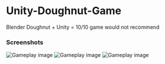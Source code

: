# Unity-Doughnut-Game
Blender Doughnut + Unity = 10/10 game would not recommend

### Screenshots
![Gameplay image](/Screenshots/Screenshot3)
![Gameplay image](/Screenshots/Screenshot1)
![Gameplay image](/Screenshots/Screenshot2)
